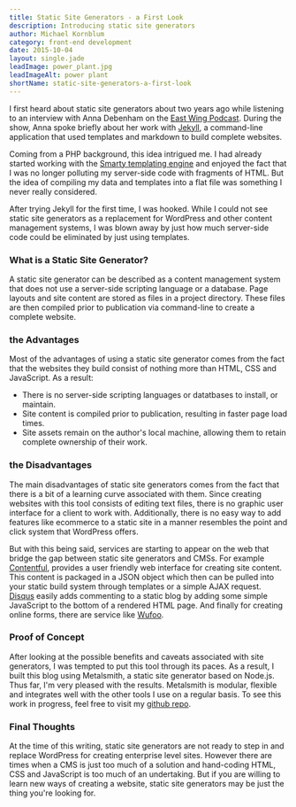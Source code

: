 ```yaml
---
title: Static Site Generators - a First Look
description: Introducing static site generators
author: Michael Kornblum
category: front-end development
date: 2015-10-04
layout: single.jade
leadImage: power_plant.jpg
leadImageAlt: power plant
shortName: static-site-generators-a-first-look
---
```


I first heard about static site generators about two years ago while listening to an interview with Anna Debenham on the [East Wing Podcast](http://5by5.tv/eastwing/69). During the show, Anna spoke briefly about her work with [Jekyll](https://jekyllrb.com/), a command-line application that used templates and markdown to build complete websites.

Coming from a PHP background, this idea intrigued me. I had already started working with the [Smarty templating engine](http://www.smarty.net/) and enjoyed the fact that I was no longer polluting my server-side code with fragments of HTML. But the idea of compiling my data and templates into a flat file was something I never really considered.

After trying Jekyll for the first time, I was hooked. While I could not see static site generators as a replacement for WordPress and other content management systems, I was blown away by just how much server-side code could be eliminated by just using templates.

### What is a Static Site Generator?
A static site generator can be described as a content management system that does not use a server-side scripting language or a database. Page layouts and site content are stored as files in a project directory. These files are then compiled prior to publication via command-line to create a complete website.

### the Advantages
Most of the advantages of using a static site generator comes from the fact that the websites they build consist of nothing more than HTML, CSS and JavaScript. As a result:

- There is no server-side scripting languages or datatbases to install, or maintain.
- Site content is compiled prior to publication, resulting in faster page load times.
- Site assets remain on the author's local machine, allowing them to retain complete ownership of their work.

### the Disadvantages
The main disadvantages of static site generators comes from the fact that there is a bit of a learning curve associated with them. Since creating websites with this tool consists of editing text files, there is no graphic user interface for a client to work with. Additionally, there is no easy way to add features like ecommerce to a static site in a manner resembles the point and click system that WordPress offers.

But with this being said, services are starting to appear on the web that bridge the gap between static site generators and CMSs. For example [Contentful](https://contentful.com), provides a user friendly web  interface for creating site content. This content is packaged in a JSON object which then can be pulled into your static build system through templates or a simple AJAX request. [Disqus](https://disqus.com) easily adds commenting to a static blog by adding some simple JavaScript to the bottom of a rendered HTML page. And finally for creating online forms, there are service like [Wufoo](http://www.wufoo.com).

### Proof of Concept
After looking at the possible benefits and caveats associated with site generators, I was tempted to put this tool through its paces. As a result, I built this blog using Metalsmith, a static site generator based on Node.js. Thus far, I'm very pleased with the results. Metalsmith is modular, flexible and integrates well with the other tools I use on a regular basis. To see this work in progress, feel free to visit my [github repo](http://github.com/michaelkornblum/soda-fountain/).

### Final Thoughts
At the time of this writing, static site generators are not ready to step in and replace WordPress for creating enterprise level sites. However there are times when a CMS is just too much of a solution and hand-coding HTML, CSS and JavaScript is too much of an undertaking. But if you are willing to learn new ways of creating a website, static site generators may be just the thing you're looking for.
